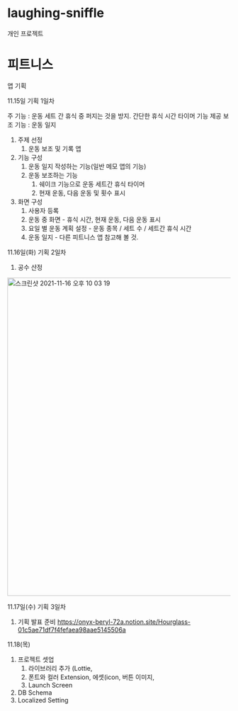# laughing-sniffle
개인 프로젝트

# 피트니스 
앱 기획

11.15일 
기획 1일차

주 기능 : 운동 세트 간 휴식 중 퍼지는 것을 방지. 간단한 휴식 시간 타이머 기능 제공
보조 기능 : 운동 일지

1. 주제 선정
	1. 운동 보조 및  기록 앱
2. 기능 구성
	1. 운동 일지 작성하는 기능(일반 메모 앱의 기능)
	2. 운동 보조하는 기능
		1. 쉐이크 기능으로 운동 세트간 휴식 타이머 
		2. 현재 운동, 다음 운동 및 횟수 표시
3. 화면 구성
	1. 사용자 등록
	2. 운동 중 화면 - 휴식 시간, 현재 운동, 다음 운동 표시
	3. 요일 별 운동 계획 설정 - 운동 종목 / 세트 수 / 세트간 휴식 시간
	4. 운동 일지 - 다른 피트니스 앱 참고해 볼 것.

11.16일(화)
기획 2일차

1. 공수 산정
<img width="719" alt="스크린샷 2021-11-16 오후 10 03 19" src="https://user-images.githubusercontent.com/25360781/141993543-7f4de82c-181a-4529-bd18-5b83f44760bf.png">


11.17일(수)
기획 3일차
1. 기획 발표 준비
https://onyx-beryl-72a.notion.site/Hourglass-01c5ae71df7f4fefaea98aae5145506a

11.18(목)
1. 프로젝트 셋업
	1. 라이브러리 추가 (Lottie, 
	2. 폰트와 컬러 Extension, 에셋(icon, 버튼 이미지, 
	3. Launch Screen
2. DB Schema
3. Localized Setting
